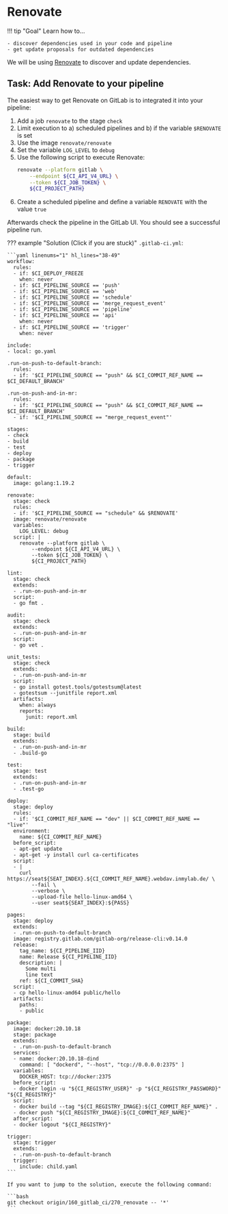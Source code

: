 # Renovate

!!! tip "Goal"
    Learn how to...

    - discover dependencies used in your code and pipeline
    - get update proposals for outdated dependencies

We will be using [Renovate](https://github.com/renovatebot/renovate) to discover and update dependencies.

## Task: Add Renovate to your pipeline

The easiest way to get Renovate on GitLab is to integrated it into your pipeline:

1. Add a job `renovate` to the stage `check`
1. Limit execution to a) scheduled pipelines and b) if the variable `$RENOVATE` is set
1. Use the image `renovate/renovate`
1. Set the variable `LOG_LEVEL` to `debug`
1. Use the following script to execute Renovate:
    ```bash
    renovate --platform gitlab \
        --endpoint ${CI_API_V4_URL} \
        --token ${CI_JOB_TOKEN} \
        ${CI_PROJECT_PATH}
    ```
1. Create a scheduled pipeline and define a variable `RENOVATE` with the value `true`

Afterwards check the pipeline in the GitLab UI. You should see a successful pipeline run.

??? example "Solution (Click if you are stuck)"
    `.gitlab-ci.yml`:

    ```yaml linenums="1" hl_lines="38-49"
    workflow:
      rules:
      - if: $CI_DEPLOY_FREEZE
        when: never
      - if: $CI_PIPELINE_SOURCE == 'push'
      - if: $CI_PIPELINE_SOURCE == 'web'
      - if: $CI_PIPELINE_SOURCE == 'schedule'
      - if: $CI_PIPELINE_SOURCE == 'merge_request_event'
      - if: $CI_PIPELINE_SOURCE == 'pipeline'
      - if: $CI_PIPELINE_SOURCE == 'api'
        when: never
      - if: $CI_PIPELINE_SOURCE == 'trigger'
        when: never
      
    include:
    - local: go.yaml

    .run-on-push-to-default-branch:
      rules:
      - if: '$CI_PIPELINE_SOURCE == "push" && $CI_COMMIT_REF_NAME == $CI_DEFAULT_BRANCH'

    .run-on-push-and-in-mr:
      rules:
      - if: '$CI_PIPELINE_SOURCE == "push" && $CI_COMMIT_REF_NAME == $CI_DEFAULT_BRANCH'
      - if: '$CI_PIPELINE_SOURCE == "merge_request_event"'

    stages:
    - check
    - build
    - test
    - deploy
    - package
    - trigger

    default:
      image: golang:1.19.2

    renovate:
      stage: check
      rules:
      - if: '$CI_PIPELINE_SOURCE == "schedule" && $RENOVATE'
      image: renovate/renovate
      variables:
        LOG_LEVEL: debug
      script: |
        renovate --platform gitlab \
            --endpoint ${CI_API_V4_URL} \
            --token ${CI_JOB_TOKEN} \
            ${CI_PROJECT_PATH}

    lint:
      stage: check
      extends:
      - .run-on-push-and-in-mr
      script:
      - go fmt .

    audit:
      stage: check
      extends:
      - .run-on-push-and-in-mr
      script:
      - go vet .

    unit_tests:
      stage: check
      extends:
      - .run-on-push-and-in-mr
      script:
      - go install gotest.tools/gotestsum@latest
      - gotestsum --junitfile report.xml
      artifacts:
        when: always
        reports:
          junit: report.xml

    build:
      stage: build
      extends:
      - .run-on-push-and-in-mr
      - .build-go

    test:
      stage: test
      extends:
      - .run-on-push-and-in-mr
      - .test-go

    deploy:
      stage: deploy
      rules:
      - if: '$CI_COMMIT_REF_NAME == "dev" || $CI_COMMIT_REF_NAME == "live"'
      environment:
        name: ${CI_COMMIT_REF_NAME}
      before_script:
      - apt-get update
      - apt-get -y install curl ca-certificates
      script:
      - |
        curl https://seat${SEAT_INDEX}.${CI_COMMIT_REF_NAME}.webdav.inmylab.de/ \
            --fail \
            --verbose \
            --upload-file hello-linux-amd64 \
            --user seat${SEAT_INDEX}:${PASS}

    pages:
      stage: deploy
      extends:
      - .run-on-push-to-default-branch
      image: registry.gitlab.com/gitlab-org/release-cli:v0.14.0
      release:
        tag_name: ${CI_PIPELINE_IID}
        name: Release ${CI_PIPELINE_IID}
        description: |
          Some multi
          line text
        ref: ${CI_COMMIT_SHA}
      script:
      - cp hello-linux-amd64 public/hello
      artifacts:
        paths:
        - public

    package:
      image: docker:20.10.18
      stage: package
      extends:
      - .run-on-push-to-default-branch
      services:
      - name: docker:20.10.18-dind
        command: [ "dockerd", "--host", "tcp://0.0.0.0:2375" ]
      variables:
        DOCKER_HOST: tcp://docker:2375
      before_script:
      - docker login -u "${CI_REGISTRY_USER}" -p "${CI_REGISTRY_PASSWORD}" "${CI_REGISTRY}"
      script:
      - docker build --tag "${CI_REGISTRY_IMAGE}:${CI_COMMIT_REF_NAME}" .
      - docker push "${CI_REGISTRY_IMAGE}:${CI_COMMIT_REF_NAME}"
      after_script:
      - docker logout "${CI_REGISTRY}"

    trigger:
      stage: trigger
      extends:
      - .run-on-push-to-default-branch
      trigger:
        include: child.yaml
    ```
    
    If you want to jump to the solution, execute the following command:

    ```bash
    git checkout origin/160_gitlab_ci/270_renovate -- '*'
    ```
